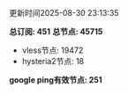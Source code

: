更新时间2025-08-30 23:13:35

**总订阅: 451**
**总节点: 45715**
- vless节点: 19472
- hysteria2节点: 18

**google ping有效节点: 251**
